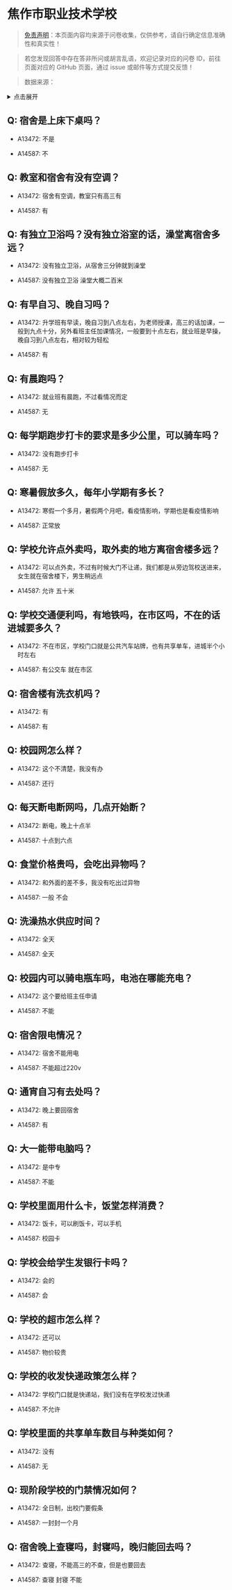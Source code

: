# 焦作市职业技术学校

> [免责声明](https://colleges.chat/#_3)：本页面内容均来源于问卷收集，仅供参考，请自行确定信息准确性和真实性！

> 若您发现回答中存在答非所问或胡言乱语，欢迎记录对应的问卷 ID，前往页面对应的 GitHub 页面，通过 issue 或邮件等方式提交反馈！

> 数据来源：

<details><summary>点击展开</summary>
<ul>
<li>A13472: 匿名 (2022 年 06 月)</li>
<li>A14587: 匿名 (2022 年 07 月)</li>
</ul>
</details>

## Q: 宿舍是上床下桌吗？

- A13472: 不是

- A14587: 不

## Q: 教室和宿舍有没有空调？

- A13472: 宿舍有空调，教室只有高三有

- A14587: 有

## Q: 有独立卫浴吗？没有独立浴室的话，澡堂离宿舍多远？

- A13472: 没有独立卫浴，从宿舍三分钟就到澡堂

- A14587: 没有独立卫浴 澡堂大概二百米

## Q: 有早自习、晚自习吗？

- A13472: 升学班有早读，晚自习到八点左右，为老师授课，高三的话加课，一般到九点十分，另外看班主任加课情况，一般要到十点左右，就业班是早操，晚自习到八点左右，相对较为轻松

- A14587: 有

## Q: 有晨跑吗？

- A13472: 就业班有晨跑，不过看情况而定

- A14587: 无

## Q: 每学期跑步打卡的要求是多少公里，可以骑车吗？

- A13472: 没有跑步打卡

- A14587: 无

## Q: 寒暑假放多久，每年小学期有多长？

- A13472: 寒假一个多月，暑假两个月吧，看疫情影响，学期也是看疫情影响

- A14587: 正常放

## Q: 学校允许点外卖吗，取外卖的地方离宿舍楼多远？

- A13472: 可以点外卖，不过有时候大门不让递，我们都是从旁边驾校送进来，女生就在宿舍楼下，男生稍远点

- A14587: 允许 五十米

## Q: 学校交通便利吗，有地铁吗，在市区吗，不在的话进城要多久？

- A13472: 不在市区，学校门口就是公共汽车站牌，也有共享单车，进城半个小时左右

- A14587: 有公交车 就在市区

## Q: 宿舍楼有洗衣机吗？

- A13472: 有

- A14587: 有

## Q: 校园网怎么样？

- A13472: 这个不清楚，我没有办

- A14587: 还行

## Q: 每天断电断网吗，几点开始断？

- A13472: 断电，晚上十点半

- A14587: 十点到六点

## Q: 食堂价格贵吗，会吃出异物吗？

- A13472: 和外面的差不多，我没有吃出过异物

- A14587: 一般 不会

## Q: 洗澡热水供应时间？

- A13472: 全天

- A14587: 全天

## Q: 校园内可以骑电瓶车吗，电池在哪能充电？

- A13472: 这个要给班主任申请

- A14587: 不能

## Q: 宿舍限电情况？

- A13472: 宿舍不能用电

- A14587: 不能超过220v

## Q: 通宵自习有去处吗？

- A13472: 晚上要回宿舍

- A14587: 有

## Q: 大一能带电脑吗？

- A13472: 是中专

- A14587: 不能

## Q: 学校里面用什么卡，饭堂怎样消费？

- A13472: 饭卡，可以刷饭卡，可以手机

- A14587: 校园卡

## Q: 学校会给学生发银行卡吗？

- A13472: 会的

- A14587: 会

## Q: 学校的超市怎么样？

- A13472: 还可以

- A14587: 物价较贵

## Q: 学校的收发快递政策怎么样？

- A13472: 学校门口就是快递站，我们没有在学校发过快递

- A14587: 不允许

## Q: 学校里面的共享单车数目与种类如何？

- A13472: 没有

- A14587: 无

## Q: 现阶段学校的门禁情况如何？

- A13472: 全日制，出校门要假条

- A14587: 一封封一个月

## Q: 宿舍晚上查寝吗，封寝吗，晚归能回去吗？

- A13472: 查寝，不能高三的不查，但是也要回去

- A14587: 查寝 封寝 不能

